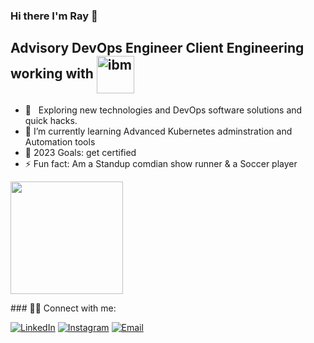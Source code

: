 ### Hi there I'm Ray 👋

## Advisory DevOps Engineer Client Engineering working with <img align="center" alt="ibm" width="60px" src="https://cdn.freebiesupply.com/images/large/2x/ibm-logo-transparent.png" />

- 🤔 &nbsp; Exploring new technologies and DevOps software solutions and quick hacks.
- 🔭 I’m currently learning Advanced Kubernetes adminstration and Automation tools
- 🎯 2023 Goals: get certified 
- ⚡ Fun fact: Am a Standup comdian show runner & a Soccer player

<p align="left">
<a href="https://github.com/therayy">
  <img height="180em" src="https://github-readme-stats.vercel.app/api?username=therayy&theme=transparent&show_icons=true&count_private=true" />
</a>
</p>
### 🤝🏻 Connect with me:
<p align="left">
<a href="https://www.linkedin.com/in/raafatadly/"><img alt="LinkedIn" src="https://img.shields.io/badge/LinkedIn-blue?style=flat-square&logo=linkedin"></a>
<a href="https://www.instagram.com/__raafat__/"><img alt="Instagram" src="https://img.shields.io/badge/Instagram-white?style=flat-square&logo=instagram"></a>
<a href="mailto:raafat.adly@ymail.com"><img alt="Email" src="https://img.shields.io/badge/Email-white?style=flat-square&logo=gmail"></a>
</p>
